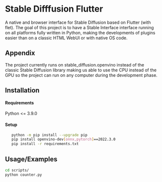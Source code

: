 # Stable Difffusion Flutter
A native and browser interface for Stable Diffusion based on Flutter (with flet). The goal of this project is to have a Stable Interface interface running on all platforms fully written in Python, making the developments of plugins easier than on a classic HTML WebUI or with native OS code.


## Appendix

The project currently runs on stable_diffusion.openvino instead of the classic Stable Diffusion library making us able to use the CPU instead of the GPU so the project can run on any computer during the development phase.

## Installation

#### Requirements
Python <= 3.9.0

#### Setup
```bash
   python -m pip install --upgrade pip
   pip install openvino-dev[onnx,pytorch]==2022.3.0
   pip install -r requirements.txt
```


    
## Usage/Examples

```bash
cd scripts/
python counter.py
```

